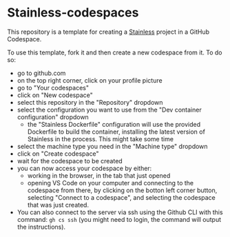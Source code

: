 # Stainless-codespaces

This repository is a template for creating a [Stainless](https://stainless-steel.github.io/) project in a GitHub Codespace.

To use this template, fork it and then create a new codespace from it. To do so:

- go to github.com
- on the top right corner, click on your profile picture
- go to "Your codespaces"
- click on "New codespace"
- select this repository in the "Repository" dropdown
- select the configuration you want to use from the "Dev container configuration" dropdown
  - the "Stainless Dockerfile" configuration will use the provided Dockerfile to build the container, installing the latest version of Stainless in the process. This might take some time
- select the machine type you need in the "Machine type" dropdown
- click on "Create codespace"
- wait for the codespace to be created
- you can now access your codespace by either:
  - working in the browser, in the tab that just opened
  - opening VS Code on your computer and connecting to the codespace from there, by clicking on the botton left corner button, selecting "Connect to a codespace", and selecting the codespace that was just created.
- You can also connect to the server via ssh using the Github CLI with this command: `gh cs ssh` (you might need to login, the command will output the instructions).